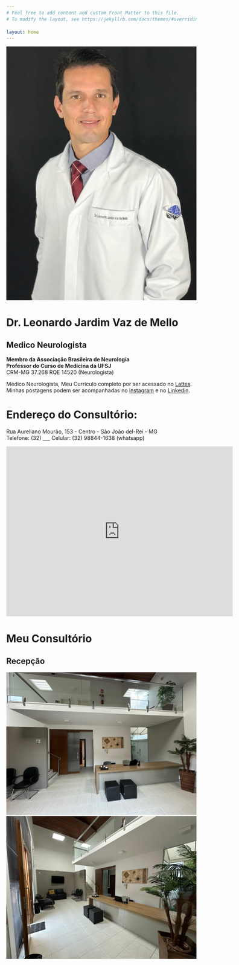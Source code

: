 ```yaml
---
# Feel free to add content and custom Front Matter to this file.
# To modify the layout, see https://jekyllrb.com/docs/themes/#overriding-theme-defaults

layout: home
---
```


![Leonardo](./images/retratoLeo.jpeg)
# Dr. Leonardo Jardim Vaz de Mello  
## Medico Neurologista  
**Membro da Associação Brasileira de Neurologia**  
**Professor do Curso de Medicina da UFSJ**  
CRM-MG 37.268
RQE 14520 (Neurologista)

Médico Neurologista,
Meu Currículo completo por ser acessado no [Lattes][lattes-link].  
Minhas postagens podem ser acompanhadas no [instagram][instagram-link] e no [Linkedin][linkedin-link].

# Endereço do Consultório:
Rua Aureliano Mourão, 153 - Centro - São João del-Rei - MG  
Telefone: (32) ___ 
Celular:  (32) 98844-1638  (whatsapp)

<iframe src="https://www.google.com/maps/embed?pb=!1m18!1m12!1m3!1d351.51675751723417!2d-44.26102396929085!3d-21.137862602141738!2m3!1f0!2f0!3f0!3m2!1i1024!2i768!4f13.1!3m3!1m2!1s0xa1c8914dd8a263%3A0x4aa62d14c84dc31f!2sRua%20Aureliano%20Mour%C3%A3o%2C%20140%20-%20Centro%2C%20S%C3%A3o%20Jo%C3%A3o%20del%20Rei%20-%20MG%2C%2036307-334!5e0!3m2!1sen!2sbr!4v1711745260490!5m2!1sen!2sbr" width="600" height="450" style="border:0;" allowfullscreen="" loading="lazy" referrerpolicy="no-referrer-when-downgrade"></iframe>

# Meu Consultório
## Recepção
![Consultório](./images/consultorio1.jpg)
![Consultório](./images/consultorio2.jpg)



[lattes-link]: http://lattes.cnpq.br/0288764410780865
[instagram-link]: https://www.instagram.com/drleonardovazneuro/
[linkedin-link]:  https://www.linkedin.com
